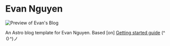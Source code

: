 # Evan Nguyen
![Preview of Evan's Blog]()

An Astro blog template for Evan Nguyen. Based [on] [Getting started guide](https://new-ui.com/docs/templates/journal) (^０^)ノ
